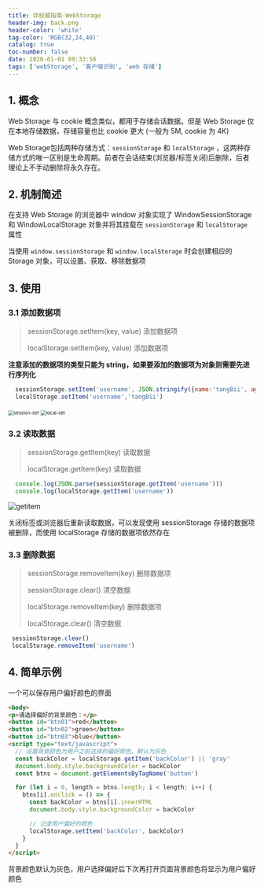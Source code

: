 ```yaml
---
title: 非权威指南-WebStorage
header-img: back.png
header-color: 'white'
tag-color: 'RGB(32,24,40)'
catalog: true
toc-number: false
date: 2020-01-01 09:33:58
tags: ['webStorage', '客户端识别', 'web 存储']
---
```


## 1. 概念

Web Storage 与 cookie 概念类似，都用于存储会话数据。但是 Web Storage 仅在本地存储数据，存储容量也比 cookie 更大 (一般为 5M, cookie 为 4K)

Web Storage包括两种存储方式：`sessionStorage` 和 `localStorage` ，这两种存储方式的唯一区别是生命周期。前者在会话结束(浏览器/标签关闭)后删除，后者理论上不手动删除将永久存在。

## 2. 机制简述

在支持 Web Storage 的浏览器中 window 对象实现了 WindowSessionStorage 和 WindowLocalStorage 对象并将其挂载在 `sessionStorage` 和 `localStorage` 属性

当使用 `window.sessionStorage` 和 `window.localStorage` 时会创建相应的 Storage 对象，可以设置、获取、移除数据项

## 3. 使用

### 3.1 添加数据项

> sessionStorage.setItem(key, value)	添加数据项
>
> localStorage.setItem(key, value)	添加数据项

**注意添加的数据项的类型只能为 string，如果要添加的数据项为对象则需要先进行序列化**

```js
  sessionStorage.setItem('username', JSON.stringify({name:'tangBii', age:20}))
  localStorage.setItem('username','tangBii')
```

<img src="session-set.png" alt="session-set" style="zoom:67%;" />

<img src="local-set.png" alt="local-set" style="zoom:67%;" />

### 3.2 读取数据

> sessionStorage.getItem(key)	读取数据
>
> localStorage.getItem(key)	读取数据

```js
  console.log(JSON.parse(sessionStorage.getItem('username')))
  console.log(localStorage.getItem('username'))
```

![getitem](getitem.png)

关闭标签或浏览器后重新读取数据，可以发现使用 sessionStorage 存储的数据项被删除，而使用 localStorage 存储的数据项依然存在

### 3.3 删除数据

> sessionStorage.removeItem(key)	删除数据项
>
> sessionStorage.clear()	清空数据
>
> localStorage.removeItem(key)	删除数据项
>
> localStorage.clear()	清空数据

```js
 sessionStorage.clear()
 localStorage.removeItem('username')
```

## 4. 简单示例

一个可以保存用户偏好颜色的界面

```html
<body>
<p>请选择偏好的背景颜色：</p>
<button id="btn01">red</button>
<button id="btn02">green</button>
<button id="btn03">blue</button>
<script type="text/javascript">
  // 设置背景颜色为用户之前选择的偏好颜色，默认为灰色
  const backColor = localStorage.getItem('backColor') || 'gray'
  document.body.style.backgroundColor = backColor
  const btns = document.getElementsByTagName('button')

  for (let i = 0, length = btns.length; i < length; i++) {
    btns[i].onclick = () => {
      const backColor = btns[i].innerHTML
      document.body.style.backgroundColor = backColor

      // 记录用户偏好的颜色
      localStorage.setItem('backColor', backColor)
    }
  }
</script>
```

背景颜色默认为灰色，用户选择偏好后下次再打开页面背景颜色将显示为用户偏好颜色